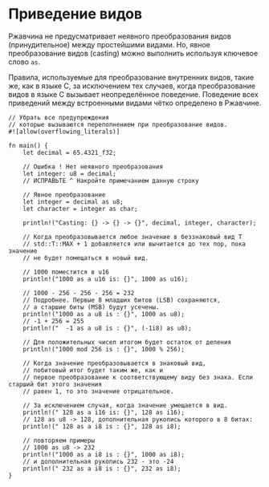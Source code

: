 # Приведение видов

Ржавчина не предусматривает неявного преобразования видов (принудительное) между простейшими видами.
Но, явное преобразование видов (casting) можно выполнить используя ключевое слово `as`.

Правила, используемые для преобразование внутренних видов, такие же, как в языке C,
за исключением тех случаев, когда преобразование видов в языке C
вызывает неопределённое поведение.
Поведение всех приведений между встроенными видами чётко определено в Ржавчине.

```rust,editable,ignore,mdbook-runnable
// Убрать все предупреждения
// которые вызываются переполнением при преобразование видов.
#![allow(overflowing_literals)]

fn main() {
    let decimal = 65.4321_f32;

    // Ошибка ! Нет неявного преобразования
    let integer: u8 = decimal;
    // ИСПРАВЬТЕ ^ Накройте примечанием данную строку

    // Явное преобразование
    let integer = decimal as u8;
    let character = integer as char;

    println!("Casting: {} -> {} -> {}", decimal, integer, character);

    // Когда преобразовывается любое значение в беззнаковый вид T
    // std::T::MAX + 1 добавляется или вычитается до тех пор, пока значение
    // не будет помещаться в новый вид.

    // 1000 поместится в u16
    println!("1000 as a u16 is: {}", 1000 as u16);

    // 1000 - 256 - 256 - 256 = 232
    // Подробнее. Первые 8 младших битов (LSB) сохраняются,
    // а старшие биты (MSB) будут усечены.
    println!("1000 as a u8 is : {}", 1000 as u8);
    // -1 + 256 = 255
    println!("  -1 as a u8 is : {}", (-1i8) as u8);

    // Для положительных чисел итогом будет остаток от деления
    println!("1000 mod 256 is : {}", 1000 % 256);

    // Когда значение преобразовывается в знаковый вид,
    // побитовый итог будет таким же, как и
    // первое преобразование к соответствующему виду без знака. Если старший бит этого значения
    // равен 1, то это значение отрицательное.

    // За исключением случая, когда значение умещается в вид.
    println!(" 128 as a i16 is: {}", 128 as i16);
    // 128 as u8 -> 128, дополнительная рукопись которого в 8 битах:
    println!(" 128 as a i8 is : {}", 128 as i8);

    // повторяем примеры
    // 1000 as u8 -> 232
    println!("1000 as a i8 is : {}", 1000 as i8);
    // и дополнительная рукопись 232 - это -24
    println!(" 232 as a i8 is : {}", 232 as i8);
}
```
